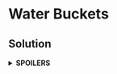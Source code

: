 # Water Buckets
## Solution
<details>
<summary><b>SPOILERS</b></summary>

One of the solutions can use a graph search algorithm. Manage several status of water buckets A, B, C with a graph, where a status is treated as a vertex and no duplicated ones are allowed. You may pick various containers for the graph. I used `vector<vector<vector<bool>>>` to check if the status is available.

### Example
Let `capaA`, `capaB`, `capaC` be the capacity of three buckets. Let `a`, `b`, `c` be the current amount of water in the buckets. And let `vec` be a `vector<vector<vector<bool>>>`, where the size is `(capaA + 1) × (capaB + 1) × (capaC + 1)`. Then we can assign `vec` like `capaA + 1, vector<vector<bool>>(capaB + 1, vector<bool>(capaC + 1, false))`. Suppose that `capaA` = 2, `capaB` = 4, `capaC` = 8. Since at first A and B are empty and C is full of water, then the initial status will be `a` = 0, `b` = 0, `c` = 8. We can then register the status as `vec.at(0).at(0).at(8) = true`. The main algorithm would be the same as that of normal BFS. If a status is already checked `true`, do not put it into a queue and just throw away, so that the program would not search the same process again. After the queue being empty, get the answer by simply counting the number of `true`s in `vec.at(0)`.

</details>
